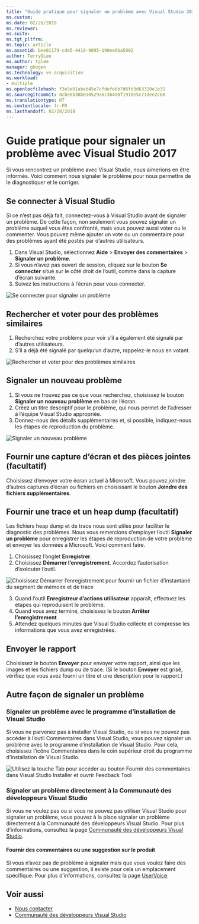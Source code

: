 ```yaml
---
title: "Guide pratique pour signaler un problème avec Visual Studio 2017 | Microsoft Docs"
ms.custom: 
ms.date: 02/26/2018
ms.reviewer: 
ms.suite: 
ms.tgt_pltfrm: 
ms.topic: article
ms.assetid: bee01179-cde5-4419-9095-190ee0ba5902
author: TerryGLee
ms.author: tglee
manager: ghogen
ms.technology: vs-acquisition
ms.workload:
- multiple
ms.openlocfilehash: f3e5e01abeb45e7cfdefebb7d6fd3d63320e1e31
ms.sourcegitcommit: 8cbe6b38b810529a6c364d0f1918e5c71dee2c68
ms.translationtype: HT
ms.contentlocale: fr-FR
ms.lasthandoff: 02/28/2018
---
```

# <a name="how-to-report-a-problem-with-visual-studio-2017"></a>Guide pratique pour signaler un problème avec Visual Studio 2017

Si vous rencontrez un problème avec Visual Studio, nous aimerions en être informés. Voici comment nous signaler le problème pour nous permettre de le diagnostiquer et le corriger.

## <a name="sign-in-to-visual-studio"></a>Se connecter à Visual Studio

Si ce n’est pas déjà fait, connectez-vous à Visual Studio avant de signaler un problème. De cette façon, non seulement vous pouvez signaler un problème auquel vous êtes confronté, mais vous pouvez aussi voter ou le commenter. Vous pouvez même ajouter un vote ou un commentaire pour des problèmes ayant été postés par d’autres utilisateurs.

1. Dans Visual Studio, sélectionnez **Aide** > **Envoyer des commentaires** > **Signaler un problème**.
2. Si vous n’avez pas ouvert de session, cliquez sur le bouton **Se connecter** situé sur le côté droit de l’outil, comme dans la capture d’écran suivante.
3. Suivez les instructions à l’écran pour vous connecter.

 ![Se connecter pour signaler un problème](../ide/media/sign-in-new-ux.png "Se connecter pour signaler un problème")  

## Rechercher et voter pour des problèmes similaires<a name="search_and_vote"></a>

1. Recherchez votre problème pour voir s’il a également été signalé par d’autres utilisateurs.
2. S’il a déjà été signalé par quelqu’un d’autre, rappelez-le nous en votant.

  ![Rechercher et voter pour des problèmes similaires](../ide/media/search-and-vote.png "Rechercher et voter pour des problèmes similaires")

## Signaler un nouveau problème<a name="report_new_problem"></a>

1. Si vous ne trouvez pas ce que vous recherchez, choisissez le bouton **Signaler un nouveau problème** en bas de l’écran.
2. Créez un titre descriptif pour le problème, qui nous permet de l’adresser à l’équipe Visual Studio appropriée.
3. Donnez-nous des détails supplémentaires et, si possible, indiquez-nous les étapes de reproduction du problème.

  ![Signaler un nouveau problème](../ide/media/report-new-problem.png "Signaler un nouveau problème")

## Fournir une capture d’écran et des pièces jointes (facultatif)<a name="provide_screenshots"></a>

 Choisissez d’envoyer votre écran actuel à Microsoft. Vous pouvez joindre d’autres captures d’écran ou fichiers en choisissant le bouton **Joindre des fichiers supplémentaires**.

## Fournir une trace et un heap dump (facultatif)<a name="provide_a_trace_and_heap_dump"></a>

Les fichiers heap dump et de trace nous sont utiles pour faciliter le diagnostic des problèmes. Nous vous remercions d’employer l’outil **Signaler un problème** pour enregistrer les étapes de reproduction de votre problème et envoyer les données à Microsoft. Voici comment faire.

1. Choisissez l’onglet **Enregistrer**.
2. Choisissez **Démarrer l’enregistrement**. Accordez l’autorisation d’exécuter l’outil.

  ![Choisissez Démarrer l’enregistrement pour fournir un fichier d’instantané du segment de mémoire et de trace ](../ide/media/record-dialog-box.png "Fournir un fichier d’instantané du segment de mémoire et de trace")

3. Quand l’outil **Enregistreur d’actions utilisateur** apparaît, effectuez les étapes qui reproduisent le problème.
4. Quand vous avez terminé, choisissez le bouton **Arrêter l’enregistrement**.
5. Attendez quelques minutes que Visual Studio collecte et compresse les informations que vous avez enregistrées.

## Envoyer le rapport<a name="submit_the_report"></a>

 Choisissez le bouton **Envoyer** pour envoyer votre rapport, ainsi que les images et les fichiers dump ou de trace. (Si le bouton **Envoyer** est grisé, vérifiez que vous avez fourni un titre et une description pour le rapport.)

## Autre façon de signaler un problème<a name="alternate_reporting"></a>

### <a name="report-a-problem-by-using-the-visual-studio-installer"></a>Signaler un problème avec le programme d’installation de Visual Studio

Si vous ne parvenez pas à installer Visual Studio, ou si vous ne pouvez pas accéder à l’outil Commentaires dans Visual Studio, vous pouvez signaler un problème avec le programme d’installation de Visual Studio. Pour cela, choisissez l’icône Commentaires dans le coin supérieur droit du programme d’installation de Visual Studio.

 ![Utilisez la touche Tab pour accéder au bouton Fournir des commentaires dans Visual Studio Installer et ouvrir Feedback Tool](../install/media/report-a-problem.png)

### <a name="report-a-problem-directly-to-the-visual-studio-developer-community"></a>Signaler un problème directement à la Communauté des développeurs Visual Studio

Si vous ne voulez pas ou si vous ne pouvez pas utiliser Visual Studio pour signaler un problème, vous pouvez à la place signaler un problème directement à la Communauté des développeurs Visual Studio. Pour plus d’informations, consultez la page [Communauté des développeurs Visual Studio](https://developercommunity.visualstudio.com/).

#### <a name="provide-product-feedback-or-a-suggestion"></a>Fournir des commentaires ou une suggestion sur le produit

Si vous n’avez pas de problème à signaler mais que vous voulez faire des commentaires ou une suggestion, il existe pour cela un emplacement spécifique. Pour plus d’informations, consultez la page [UserVoice](https://visualstudio.uservoice.com/forums/121579-visual-studio-ide).

## <a name="see-also"></a>Voir aussi

* [Nous contacter](../ide/talk-to-us.md)
* [Communauté des développeurs Visual Studio](https://developercommunity.visualstudio.com/)
